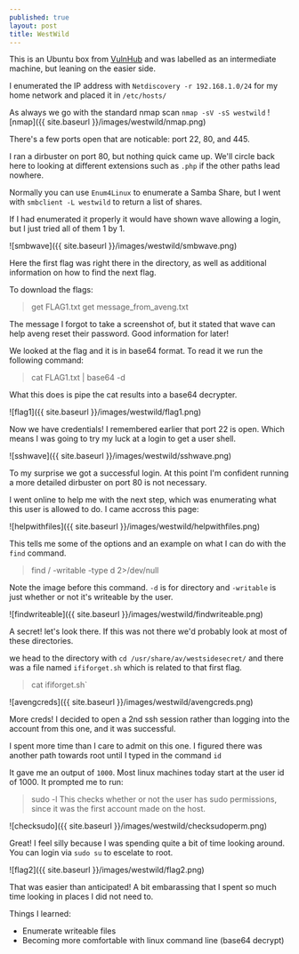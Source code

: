 ```yaml
---
published: true
layout: post
title: WestWild
---
```


This is an Ubuntu box from [VulnHub](https://www.vulnhub.com/entry/westwild-11,338/) and was labelled as an intermediate machine, but leaning on the easier side.

I enumerated the IP address with `Netdiscovery -r 192.168.1.0/24` for my home network and placed it in `/etc/hosts/`

As always we go with the standard nmap scan `nmap -sV -sS westwild`
![nmap]({{ site.baseurl }}/images/westwild/nmap.png)

There's a few ports open that are noticable: port 22, 80, and 445.

I ran a dirbuster on port 80, but nothing quick came up. We'll circle back here to looking at different extensions such as `.php` if the other paths lead nowhere.

Normally you can use `Enum4Linux` to enumerate a Samba Share, but I went with `smbclient -L westwild` to return a list of shares.

If I had enumerated it properly it would have shown wave allowing a login, but I just tried all of them 1 by 1.

![smbwave]({{ site.baseurl }}/images/westwild/smbwave.png)

Here the first flag was right there in the directory, as well as additional information on how to find the next flag.

To download the flags:
> get FLAG1.txt
> get message_from_aveng.txt

The message I forgot to take a screenshot of, but it stated that wave can help aveng reset their password. Good information for later!

We looked at the flag and it is in base64 format. To read it we run the following command:

> cat FLAG1.txt | base64 -d

What this does is pipe the cat results into a base64 decrypter.

![flag1]({{ site.baseurl }}/images/westwild/flag1.png)

Now we have credentials! I remembered earlier that port 22 is open. Which means I was going to try my luck at a login to get a user shell.

![sshwave]({{ site.baseurl }}/images/westwild/sshwave.png)

To my surprise we got a successful login. At this point I'm confident running a  more detailed dirbuster on port 80 is not necessary.

I went online to help me with the next step, which was enumerating what this user is allowed to do. I came accross this page:

![helpwithfiles]({{ site.baseurl }}/images/westwild/helpwithfiles.png)

This tells me some of the options and an example on what I can do with the `find` command.

> find / -writable -type d 2>/dev/null

Note the image before this command. `-d` is for directory and `-writable` is just whether or not it's writeable by the user.

![findwriteable]({{ site.baseurl }}/images/westwild/findwriteable.png)

A secret! let's look there. If this was not there we'd probably look at most of these directories.

we head to the directory with `cd /usr/share/av/westsidesecret/` and there was a file named `ififorget.sh` which is related to that first flag.

> cat ififorget.sh`

![avengcreds]({{ site.baseurl }}/images/westwild/avengcreds.png)

More creds! I decided to open a 2nd ssh session rather than logging into the account from this one, and it was successful.

I spent more time than I care to admit on this one. I figured there was another path towards root until I typed in the command `id`

It gave me an output of `1000`. Most linux machines today start at the user id of 1000. It prompted me to run:

>sudo -l
This checks whether or not the user has sudo permissions, since it was the first account made on the host.

![checksudo]({{ site.baseurl }}/images/westwild/checksudoperm.png)

Great! I feel silly because I was spending quite a bit of time looking around. You can login via `sudo su` to escelate to root.

![flag2]({{ site.baseurl }}/images/westwild/flag2.png)

That was easier than anticipated! A bit embarassing that I spent so much time looking in places I did not need to.

Things I learned:

- Enumerate writeable files
- Becoming more comfortable with linux command line (base64 decrypt)








